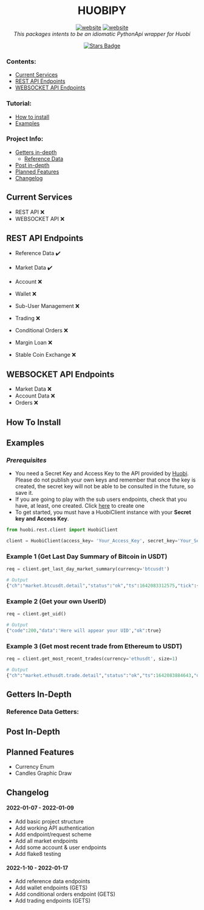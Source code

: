 <h1 align="center"> HUOBIPY </h1>
<div align="center">
<a href="https://www.huobi.com/"><img src="https://img.shields.io/static/v1?label=&labelColor=505050&message=Huobi&color=%230076D6&style=flat&logo=google-chrome&logoColor=%230076D6" alt="website"/></a>
<a href="https://huobiapi.github.io/docs"><img src="https://img.shields.io/static/v1?label=&labelColor=505050&message=Huobi API DOCS&color=%230076D6&style=flat&logo=google-chrome&logoColor=%230076D6" alt="website"/></a>

</div>
<div align="center">
<i>This packages intents to be an idiomatic PythonApi wrapper for Huobi</i>

<a href="https://github.com/surister/huobi_python/stargazers"><img src="https://img.shields.io/github/stars/surister/huobi_python" alt="Stars Badge"/></a>
</div>

### Contents:
  - [Current Services](#Current-Services)
  - [REST API Endpoints](#REST-API-endpoints)
  - [WEBSOCKET API Endpoints](#WEBSOCKET-API-Endpoints)

### Tutorial:
  - [How to install](#How-To-Install)
  - [Examples](#Examples)

### Project Info:
  - [Getters in-depth](#Getters-In-Depth)
    - [Reference Data](#Reference-Data-Getters)
  - [Post in-depth](#Post-In-Depth)
  - [Planned Features](#Planned-Features)
  - [Changelog](#Changelog)


## Current Services
- REST API ❌
- WEBSOCKET API ❌

## REST API Endpoints
- Reference Data ✔️

- Market Data ✔️

- Account ❌

- Wallet ❌

- Sub-User Management ❌

- Trading ❌

- Conditional Orders ❌

- Margin Loan ❌

- Stable Coin Exchange ❌


## WEBSOCKET API Endpoints
- Market Data ❌
- Account Data ❌
- Orders ❌

## How To Install

## Examples

### *Prerequisites*
- You need a Secret Key and Access Key to the API provided by [Huobi](https://www.huobi.com/en-us/apikey/). Please do not publish your own keys and remember that once the key is created, the secret key will not be able to be consulted in the future, so save it.
- If you are going to play with the sub users endpoints, check that you have, at least, one created. Click [here](https://account.huobi.com/en-us/subaccount/management/) to create one
- To get started, you must have a HuobiClient instance with your **Secret key and Access Key**.
```py
from huobi.rest.client import HuobiClient

client = HuobiClient(access_key= 'Your_Access_Key', secret_key='Your_Secret_Key')
```

### Example 1 (Get Last Day Summary of Bitcoin in USDT)
```py
req = client.get_last_day_market_summary(currency='btcusdt')
```
```py
# Output
{"ch":"market.btcusdt.detail","status":"ok","ts":1642083312575,"tick":{"id":293383444638,"low":43320.23,"high":44355.58,"open":43754.74,"close":43997.15,"vol":2.6205615363949648E8,"amount":5988.949391700904,"version":293383444638,"count":523165}}
```
### Example 2 (Get your own UserID)
```py
req = client.get_uid()
```
```py
# Output
{"code":200,"data":'Here will appear your UID',"ok":true}
```
### Example 3 (Get most recent trade from Ethereum to USDT)
```py
req = client.get_most_recent_trades(currency='ethusdt', size=1)
```
```py
# Output
{"ch":"market.ethusdt.trade.detail","status":"ok","ts":1642083884643,"data":[{"id":144000086587,"ts":1642083884611,"data":[{"id":144000086587454187344074844,"ts":1642083884611,"trade-id":102351374009,"amount":0.0711,"price":3385.64,"direction":"buy"}]}]}
```





## Getters In-Depth

### Reference Data Getters:

## Post In-Depth

## Planned Features
* Currency Enum
* Candles Graphic Draw

## Changelog

#### 2022-01-07 - 2022-01-09
* Add basic project structure
* Add working API authentication
* Add endpoint/request scheme
* Add all market endpoints
* Add some account & user endpoints
* Add flake8 testing
#### 2022-1-10 - 2022-01-17
* Add reference data endpoints
* Add wallet endpoints (GETS)
* Add conditional orders endpoint (GETS)
* Add trading endpoints (GETS)